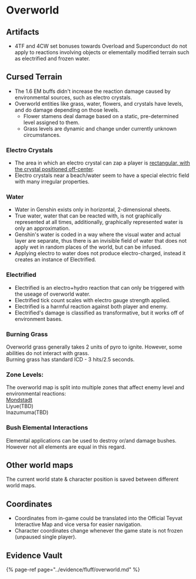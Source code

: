 # Overworld

## Artifacts

- 4TF and 4CW set bonuses towards Overload and Superconduct do not apply to reactions involving objects or elementally modified terrain such as electrified and frozen water.

## Cursed Terrain 

- The 1.6 EM buffs didn't increase the reaction damage caused by environmental sources, such as electro crystals.
- Overworld entities like grass, water, flowers, and crystals have levels, and do damage depending on those levels.
  - Flower stamens deal damage based on a static, pre-determined level assigned to them.
  - Grass levels are dynamic and change under currently unknown circumstances.

### Electro Crystals

- The area in which an electro crystal can zap a player is [rectangular, with the crystal positioned off-center](../../../evidence/fluff/overworld.md#electro-crystal-range).
- Electro crystals near a beach/water seem to have a special electric field with many irregular properties.

### Water

- Water in Genshin exists only in horizontal, 2-dimensional sheets.
- True water, water that can be reacted with, is not graphically represented at all times, additionally, graphically represented water is only an approximation.
- Genshin's water is coded in a way where the visual water and actual layer are separate, thus there is an invisible field of water that does not apply wet in random places of the world, but can be infused.
- Applying electro to water does not produce electro-charged, instead it creates an instance of Electrified.  

### Electrified  

- Electrified is an electro+hydro reaction that can only be triggered with the useage of overworld water.  
- Electrified tick count scales with electro gauge strength applied.  
- Electrified is a harmful reaction against both player and enemy.  
- Electrified's damage is classified as transformative, but it works off of environment bases.  

### Burning Grass

Overworld grass generally takes 2 units of pyro to ignite. However, some abilities do not interact with grass.\
Burning grass has standard ICD - 3 hits/2.5 seconds. 

### Zone Levels:

The overworld map is split into multiple zones that affect enemy level and environmental reactions:  
[Mondstadt](https://i.imgur.com/E0oN0B6.jpg)  
Liyue(TBD)  
Inazumuma(TBD)  

### Bush Elemental Interactions

Elemental applications can be used to destroy or/and damage bushes. However not all elements are equal in this regard.

## Other world maps  

The current world state & character position is saved between different world maps.  

## Coordinates

* Coordinates from in-game could be translated into the Official Teyvat Interactive Map and vice versa for easier navigation.
* Character coordinates change whenever the game state is not frozen (unpaused single player).

## Evidence Vault

{% page-ref page="../evidence/fluff/overworld.md" %}
